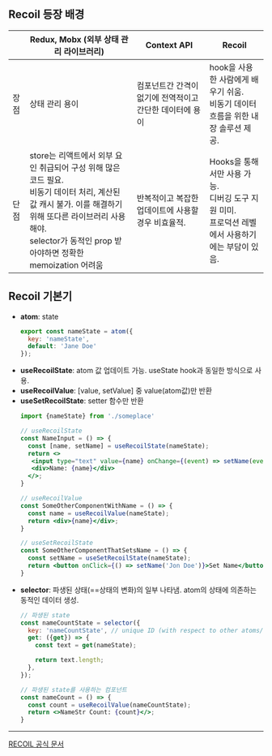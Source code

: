 ## Recoil 등장 배경

|      | Redux, Mobx (외부 상태 관리 라이브러리)                                                                                                                                                                             | Context API                                              | Recoil                                                                                         |
| ---- | ------------------------------------------------------------------------------------------------------------------------------------------------------------------------------------------------------------------- | -------------------------------------------------------- | ---------------------------------------------------------------------------------------------- |
| 장점 | 상태 관리 용이                                                                                                                                                                                                      | 컴포넌트간 간격이 없기에 전역적이고 간단한 데이터에 용이 | hook을 사용한 사람에게 배우기 쉬움. <br /> 비동기 데이터 흐름을 위한 내장 솔루션 제공.                |
| 단점 | store는 리액트에서 외부 요인 취급되어 구성 위해 많은 코드 필요. <br /> 비동기 데이터 처리, 계산된 값 캐시 불가. 이를 해결하기 위해 또다른 라이브러리 사용해야. <br /> selector가 동적인 prop 받아야하면 정확한 memoization 어려움 | 반복적이고 복잡한 업데이트에 사용할 경우 비효율적.       | Hooks을 통해서만 사용 가능.<br />  디버깅 도구 지원 미미. <br /> 프로덕션 레벨에서 사용하기에는 부담이 있음. |

## Recoil 기본기

- **atom**: state
    ```jsx
    export const nameState = atom({
      key: 'nameState',
      default: 'Jane Doe'
    });
    ```   
- **useRecoilState**: atom 값 업데이트 가능. useState hook과 동일한 방식으로 사용.
- **useRecoilValue**: [value, setValue] 중 value(atom값)만 반환
- **useSetRecoilState**: setter 함수만 반환
    ```jsx
    import {nameState} from './someplace'

    // useRecoilState
    const NameInput = () => {
      const [name, setName] = useRecoilState(nameState);
      return <>
       <input type="text" value={name} onChange={(event) => setName(event.target.value)} />
       <div>Name: {name}</div>
      </>;
    }
    
    // useRecoilValue
    const SomeOtherComponentWithName = () => {
      const name = useRecoilValue(nameState);
      return <div>{name}</div>;
    }
    
    // useSetRecoilState  
    const SomeOtherComponentThatSetsName = () => {
      const setName = useSetRecoilState(nameState);
      return <button onClick={() => setName('Jon Doe')}>Set Name</button>;
    }
    ```
- **selector**: 파생된 상태(==상태의 변화)의 일부 나타냄. atom의 상태에 의존하는 동적인 데이터 생성.
    ```jsx
    // 파생된 state
    const nameCountState = selector({
      key: 'nameCountState', // unique ID (with respect to other atoms/selectors)
      get: ({get}) => {
        const text = get(nameState);

        return text.length;
      },
    });

    // 파생된 state를 사용하는 컴포넌트
    const nameCount = () => {
      const count = useRecoilValue(nameCountState);
      return <>NameStr Count: {count}</>;
    }
    ```

---


[RECOIL 공식 문서](https://recoiljs.org/ko/docs/introduction/getting-started)
